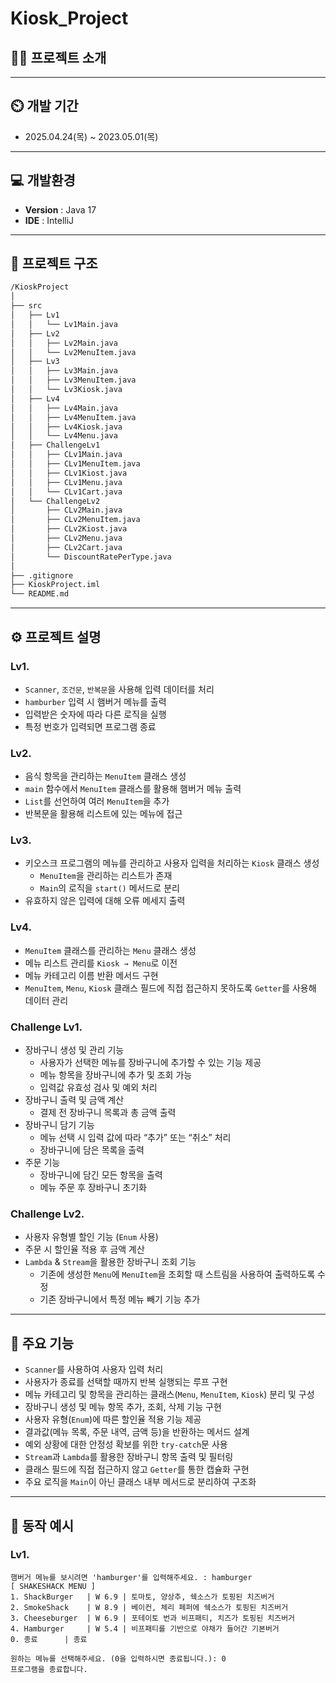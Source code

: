 # Kiosk_Project

## 👨‍🏫 프로젝트 소개


---

## ⏲️ 개발 기간 
- 2025.04.24(목) ~ 2023.05.01(목)

---

## 💻 개발환경
- **Version** : Java 17
- **IDE** : IntelliJ

---

## 📂 프로젝트 구조
```bash
/KioskProject
│
├── src
│   ├── Lv1
│   │   └── Lv1Main.java
│   ├── Lv2
│   │   ├── Lv2Main.java
│   │   └── Lv2MenuItem.java
│   ├── Lv3
│   │   ├── Lv3Main.java
│   │   ├── Lv3MenuItem.java
│   │   └── Lv3Kiosk.java
│   ├── Lv4
│   │   ├── Lv4Main.java
│   │   ├── Lv4MenuItem.java
│   │   ├── Lv4Kiosk.java
│   │   └── Lv4Menu.java
│   ├── ChallengeLv1
│   │   ├── CLv1Main.java
│   │   ├── CLv1MenuItem.java
│   │   ├── CLv1Kiost.java
│   │   ├── CLv1Menu.java
│   │   └── CLv1Cart.java
│   └── ChallengeLv2
│       ├── CLv2Main.java
│       ├── CLv2MenuItem.java
│       ├── CLv2Kiost.java
│       ├── CLv2Menu.java
│       ├── CLv2Cart.java
│       └── DiscountRatePerType.java
│
├── .gitignore
├── KioskProject.iml
└── README.md
```

---
  
## ⚙️ 프로젝트 설명
### Lv1.
- `Scanner`, `조건문`, `반복문`을 사용해 입력 데이터를 처리
- `hamburber` 입력 시 햄버거 메뉴를 출력
- 입력받은 숫자에 따라 다른 로직을 실행
- 특정 번호가 입력되면 프로그램 종료

### Lv2.
- 음식 항목을 관리하는 `MenuItem` 클래스 생성
- `main` 함수에서 `MenuItem` 클래스를 활용해 햄버거 메뉴 출력
- `List`를 선언하여 여러 `MenuItem`을 추가
- 반복문을 활용해 리스트에 있는 메뉴에 접근

### Lv3.
- 키오스크 프로그램의 메뉴를 관리하고 사용자 입력을 처리하는 `Kiosk` 클래스 생성
  - `MenuItem`을 관리하는 리스트가 존재
  - `Main`의 로직을 `start()` 메서드로 분리
- 유효하지 않은 입력에 대해 오류 메세지 출력

### Lv4.
- `MenuItem` 클래스를 관리하는 `Menu` 클래스 생성
- 메뉴 리스트 관리를 `Kiosk → Menu`로 이전
- 메뉴 카테고리 이름 반환 메서드 구현
- `MenuItem`, `Menu`, `Kiosk` 클래스 필드에 직접 접근하지 못하도록 `Getter`를 사용해 데이터 관리

### Challenge Lv1.
 - 장바구니 생성 및 관리 기능
    - 사용자가 선택한 메뉴를 장바구니에 추가할 수 있는 기능 제공
    - 메뉴 항목을 장바구니에 추가 및 조회 가능
    - 입력값 유효성 검사 및 예외 처리
- 장바구니 출력 및 금액 계산
  - 결제 전 장바구니 목록과 총 금액 출력
- 장바구니 담기 기능
  - 메뉴 선택 시 입력 값에 따라 “추가” 또는 “취소” 처리
  - 장바구니에 담은 목록을 출력
- 주문 기능
  - 장바구니에 담긴 모든 항목을 출력
  - 메뉴 주문 후 장바구니 초기화

### Challenge Lv2.
 - 사용자 유형별 할인 기능 (`Enum` 사용)
  - 주문 시 할인율 적용 후 금액 계산
 - `Lambda` & `Stream`을 활용한 장바구니 조회 기능
   - 기존에 생성한 `Menu`에 `MenuItem`을 조회할 때 스트림을 사용하여 출력하도록 수정
   - 기존 장바구니에서 특정 메뉴 빼기 기능 추가 
  
---

## 📌 주요 기능
- `Scanner`를 사용하여 사용자 입력 처리
- 사용자가 종료를 선택할 때까지 반복 실행되는 루프 구현
- 메뉴 카테고리 및 항목을 관리하는 클래스(`Menu`, `MenuItem`, `Kiosk`) 분리 및 구성
- 장바구니 생성 및 메뉴 항목 추가, 조회, 삭제 기능 구현
- 사용자 유형(`Enum`)에 따른 할인율 적용 기능 제공
- 결과값(메뉴 목록, 주문 내역, 금액 등)을 반환하는 메서드 설계
- 예외 상황에 대한 안정성 확보를 위한 `try-catch`문 사용
- `Stream`과 `Lambda`를 활용한 장바구니 항목 출력 및 필터링
- 클래스 필드에 직접 접근하지 않고 `Getter`를 통한 캡슐화 구현
- 주요 로직을 `Main`이 아닌 클래스 내부 메서드로 분리하여 구조화
   
---

## 📄 동작 예시
### Lv1.
```text
햄버거 메뉴를 보시려면 'hamburger'를 입력해주세요. : hamburger
[ SHAKESHACK MENU ]
1. ShackBurger   | W 6.9 | 토마토, 양상추, 쉑소스가 토핑된 치즈버거  
2. SmokeShack    | W 8.9 | 베이컨, 체리 페퍼에 쉑소스가 토핑된 치즈버거  
3. Cheeseburger  | W 6.9 | 포테이토 번과 비프패티, 치즈가 토핑된 치즈버거  
4. Hamburger     | W 5.4 | 비프패티를 기반으로 야채가 들어간 기본버거  
0. 종료      | 종료

원하는 메뉴를 선택해주세요. (0을 입력하시면 종료됩니다.): 0  
프로그램을 종료합니다.
